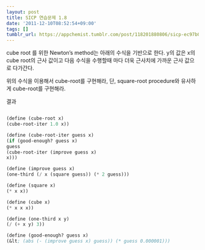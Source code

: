 ```yaml
---
layout: post
title: SICP 연습문제 1.8
date: '2011-12-10T08:52:54+09:00'
tags: []
tumblr_url: https://appchemist.tumblr.com/post/118201880806/sicp-ec97b0ec8ab5ebacb8eca09c-1-8
---
```

cube root 를 위한 Newton’s method는 아래의 수식을 기반으로 한다. y의 값은 x의 cube root의 근사 값이고 다음 수식을 수행할때 마다 더욱 근사치에 가까운 근사 값으로 다가간다.

위의 수식을 이용해서 cube-root를 구현해라, 단, square-root procedure와 유사하게 cube-root를 구현해라.

결과


```lisp

(define (cube-root x)
(cube-root-iter 1.0 x))

(define (cube-root-iter guess x)
(if (good-enough? guess x)
guess
(cube-root-iter (improve guess x)
x)))

(define (improve guess x)
(one-third (/ x (square guess)) (* 2 guess)))

(define (square x)
(* x x))

(define (cube x)
(* x x x))

(define (one-third x y)
(/ (+ x y) 3))

(define (good-enough? guess x)
(&lt; (abs (- (improve guess x) guess)) (* guess 0.000001)))

```
